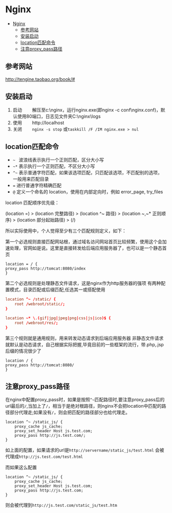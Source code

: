 # Nginx 

<!-- TOC -->

- [Nginx](#nginx)
    - [参考网站](#参考网站)
    - [安装启动](#安装启动)
    - [location匹配命令](#location匹配命令)
    - [注意proxy_pass路径](#注意proxy_pass路径)

<!-- /TOC -->

## 参考网站

http://tengine.taobao.org/book/# 

## 安装启动

1. 启动
　　解压至c:\nginx，运行nginx.exe(即nginx -c conf\nginx.conf)，默认使用80端口，日志见文件夹C:\nginx\logs
2. 使用
　　http://localhost
3. 关闭
　　`nginx -s stop` 或`taskkill /F /IM nginx.exe > nul `

## location匹配命令

- `~ ` 波浪线表示执行一个正则匹配，区分大小写
- `~*` 表示执行一个正则匹配，不区分大小写
- `^~` 表示普通字符匹配，如果该选项匹配，只匹配该选项，不匹配别的选项，一般用来匹配目录
- `=` 进行普通字符精确匹配
- `@` 定义一个命名的 location，使用在内部定向时，例如 error_page, try_files


location 匹配顺序优先级：


(location =) > (location 完整路径) > (location ^~ 路径) > (location ~,~* 正则顺序) > (location 部分起始路径) > (/)






所以实际使用中，个人觉得至少有三个匹配规则定义，如下：

第一个必选规则直接匹配网站根，通过域名访问网站首页比较频繁，使用这个会加速处理，官网如是说。这里是直接转发给后端应用服务器了，也可以是一个静态首页

```
location = / {
proxy_pass http://tomcat:8080/index
}
```
第二个必选规则是处理静态文件请求，这是nginx作为http服务器的强项
有两种配置模式，目录匹配或后缀匹配,任选其一或搭配使用
```conf
location ^~ /static/ {
    root /webroot/static/;
}

location ~* \.(gif|jpg|jpeg|png|css|js|ico)$ {
    root /webroot/res/;
}
```
第三个规则就是通用规则，用来转发动态请求到后端应用服务器
非静态文件请求就默认是动态请求，自己根据实际把握,毕竟目前的一些框架的流行，带.php,.jsp后缀的情况很少了
```
location / {
proxy_pass http://tomcat:8080/
}
```


## 注意proxy_pass路径

在nginx中配置proxy_pass时，如果是按照`^~`匹配路径时,要注意proxy_pass后的url最后的`/`,当加上了`/`，相当于是绝对根路径，则nginx不会把location中匹配的路径部分代理走;如果没有`/`，则会把匹配的路径部分也给代理走。
```
location ^~ /static_js/ { 
    proxy_cache js_cache; 
    proxy_set_header Host js.test.com; 
    proxy_pass http://js.test.com/; 
}
```
如上面的配置，如果请求的url是`http://servername/static_js/test.html`
会被代理成`http://js.test.com/test.html`


而如果这么配置
```
location ^~ /static_js/ { 
    proxy_cache js_cache; 
    proxy_set_header Host js.test.com; 
    proxy_pass http://js.test.com; 
}
```
则会被代理到`http://js.test.com/static_js/test.htm`






